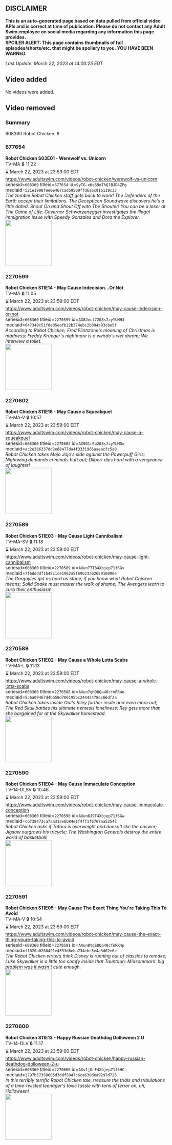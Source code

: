 ## DISCLAIMER
**This is an auto-generated page based on data pulled from official video APIs and is correct at time of publication. Please do not contact any Adult Swim employee on social media regarding any information this page provides.**  
**SPOILER ALERT: This page contains thumbnails of full episodes/shorts/etc. that might be spoilery to you. YOU HAVE BEEN WARNED.**  

_Last Update: March 22, 2023 at 14:00:25 EDT_
## Video added
No videos were added.  
## Video removed
### Summary
608360 Robot Chicken: 8  
### 677654
**Robot Chicken S03E01 - Werewolf vs. Unicorn**  
TV-MA 🔒 11:22  
⌛ March 22, 2023 at 23:59:00 EDT  
https://www.adultswim.com/videos/robot-chicken/werewolf-vs-unicorn  
seriesid=`608360` titleid=`677654` id=`9yTG-xKqS9mThQlBJD4ZPg` mediaid=`521e1998fee0e467cad59509ffd6abc91b119c33`  
_The zombie Robot Chicken staff gets back to work!  The Defenders of the Earth accept their limitations. The Decepticon Soundwave discovers he's a little dated. Shout On and Shout Off with The Shouter!  You can be a loser at The Game of Life. Governor Schwarzenegger investigates the illegal immigration issue with Speedy Gonzales and Dora the Explorer._  
<a href="https://media.cdn.adultswim.com/uploads/20200401/thumbnails/2_20411142469-robotchicken_041.jpg"><img src="https://media.cdn.adultswim.com/uploads/20200401/thumbnails/2_20411142469-robotchicken_041.jpg" height="144px" /></a>
### 2270599
**Robot Chicken S11E14 - May Cause Indecision...Or Not**  
TV-MA 🔒 11:05  
⌛ March 22, 2023 at 23:59:00 EDT  
https://www.adultswim.com/videos/robot-chicken/may-cause-indecision-or-not  
seriesid=`608360` titleid=`2270599` id=`AX8Jmcl7208s7zyYUMH3` mediaid=`647340c51f0e05eafb22b374ebc2b094a93cbe5f`  
_According to Robot Chicken, Fred Flintstone's meaning of Christmas is madness; Freddy Krueger's nightmare is a weirdo's wet dream; We interview a toilet._  
<a href="https://media.cdn.adultswim.com/uploads/20220217/thumbnails/2_222171632118-RobotChicken_1112_MayCauseIndecisionOrNot.png"><img src="https://media.cdn.adultswim.com/uploads/20220217/thumbnails/2_222171632118-RobotChicken_1112_MayCauseIndecisionOrNot.png" height="144px" /></a>
### 2270602
**Robot Chicken S11E16 - May Cause a Squeakquel**  
TV-MA-V 🔒 10:57  
⌛ March 22, 2023 at 23:59:00 EDT  
https://www.adultswim.com/videos/robot-chicken/may-cause-a-squeakquel  
seriesid=`608360` titleid=`2270602` id=`AX9G1rEo208s7zyYUMOm` mediaid=`ac2e386337dd2e68477da4f3331966aaeacfc5a0`  
_Robot Chicken takes Mojo Jojo's side against the Powerpuff Girls; Nightwing demands criminals butt out; Dilbert dies hard with a vengeance of laughter!_  
<a href="https://media.cdn.adultswim.com/uploads/20220301/thumbnails/2_22311355387-RobotChicken_1115_MayCauseASqueakquel.png"><img src="https://media.cdn.adultswim.com/uploads/20220301/thumbnails/2_22311355387-RobotChicken_1115_MayCauseASqueakquel.png" height="144px" /></a>
### 2270589
**Robot Chicken S11E03 - May Cause Light Cannibalism**  
TV-MA-SV 🔒 11:18  
⌛ March 22, 2023 at 23:59:00 EDT  
https://www.adultswim.com/videos/robot-chicken/may-cause-light-cannibalism  
seriesid=`608360` titleid=`2270589` id=`AXun77T84Xbjep71f6Gv` mediaid=`7f6ddddf1b48c1ce1962a5f69b23a0265916096e`  
_The Gargoyles get as hard as stone, if you know what Robot Chicken means; Solid Snake must master the walk of shame; The Avengers learn to curb their enthusiasm._  
<a href="https://media.cdn.adultswim.com/uploads/20210902/thumbnails/2_21921514583-RobotChicken_1102_MayCauseLightCannabalism.png"><img src="https://media.cdn.adultswim.com/uploads/20210902/thumbnails/2_21921514583-RobotChicken_1102_MayCauseLightCannabalism.png" height="144px" /></a>
### 2270588
**Robot Chicken S11E02 - May Cause a Whole Lotta Scabs**  
TV-MA-L 🔒 11:13  
⌛ March 22, 2023 at 23:59:00 EDT  
https://www.adultswim.com/videos/robot-chicken/may-cause-a-whole-lotta-scabs  
seriesid=`608360` titleid=`2270588` id=`AXun7qH9UQa40cfnRR4o` mediaid=`5c6a09467d4bb58d700195bc24442478ec66df2a`  
_Robot Chicken takes Inside Out's Riley further insde and even more out; The Red Skull battles his ultimate nemesis loneliness; Rey gets more than she bargained for at the Skywalker homestead._  
<a href="https://media.cdn.adultswim.com/uploads/20210902/thumbnails/2_21921513482-RobotChicken_1101_MayCauseAWholeLottaScabs.png"><img src="https://media.cdn.adultswim.com/uploads/20210902/thumbnails/2_21921513482-RobotChicken_1101_MayCauseAWholeLottaScabs.png" height="144px" /></a>
### 2270590
**Robot Chicken S11E04 - May Cause Immaculate Conception**  
TV-14-DLSV 🔒 10:46  
⌛ March 22, 2023 at 23:59:00 EDT  
https://www.adultswim.com/videos/robot-chicken/may-cause-immaculate-conception  
seriesid=`608360` titleid=`2270590` id=`AXun8J9T4Xbjep71f6Gw` mediaid=`cb738473ca7aa31ae6b84e1f4ff1f6767aa52542`  
_Robot Chicken asks if Totoro is overweight and doesn't like the answer; Jigsaw outgrows his tricycle; The Washington Generals destroy the entire world of basketball!_  
<a href="https://media.cdn.adultswim.com/uploads/20210902/thumbnails/2_21921515581-RobotChicken_1103_MayCauseImmaculateConception.png"><img src="https://media.cdn.adultswim.com/uploads/20210902/thumbnails/2_21921515581-RobotChicken_1103_MayCauseImmaculateConception.png" height="144px" /></a>
### 2270591
**Robot Chicken S11E05 - May Cause The Exact Thing You're Taking This To Avoid**  
TV-MA-V 🔒 10:54  
⌛ March 22, 2023 at 23:59:00 EDT  
https://www.adultswim.com/videos/robot-chicken/may-cause-the-exact-thing-youre-taking-this-to-avoid  
seriesid=`608360` titleid=`2270591` id=`AXun8YqSUQa40cfnRR4p` mediaid=`f1820a0268491e4553d6eba734ebc5e4a3d62e0c`  
_The Robot Chicken writers think Disney is running out of classics to remake; Luke Skywalker is a little too comfy inside that Tauntaun; Midsommars' big problem was it wasn't cute enough._  
<a href="https://media.cdn.adultswim.com/uploads/20210902/thumbnails/2_21921516552-RobotChicken_1104_MayCauseTheExactThingYoureTakingThisToAvoid.png"><img src="https://media.cdn.adultswim.com/uploads/20210902/thumbnails/2_21921516552-RobotChicken_1104_MayCauseTheExactThingYoureTakingThisToAvoid.png" height="144px" /></a>
### 2270600
**Robot Chicken S11E13 - Happy Russian Deathdog Dolloween 2 U**  
TV-14-DLV 🔒 11:17  
⌛ March 22, 2023 at 23:59:00 EDT  
https://www.adultswim.com/videos/robot-chicken/happy-russian-deathdog-dolloween-2-u  
seriesid=`608360` titleid=`2270600` id=`AXv1jOnF4Xbjep71f6HC` mediaid=`2797b57358605d3ddf5047c6ca630dea9297d726`  
_In this terribly terrific Robot Chicken tale, treasure the trials and tribulations of a time-twisted teenager's toxic tussle with tons of terror on, uh, Halloween!_  
<a href="https://media.cdn.adultswim.com/uploads/20210921/thumbnails/2_219211456138-RobotChicken_1113_HappyRussianDeathdogDolloween2U.png"><img src="https://media.cdn.adultswim.com/uploads/20210921/thumbnails/2_219211456138-RobotChicken_1113_HappyRussianDeathdogDolloween2U.png" height="144px" /></a>
